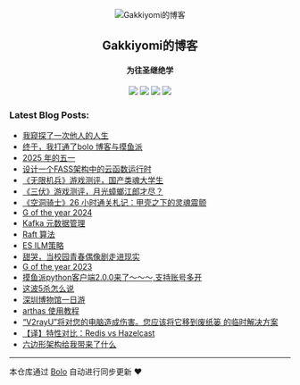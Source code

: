 <p align="center"><img alt="Gakkiyomi的博客" src="https://raw.githubusercontent.com/adlered/bolo-solo/master/pic/bolo-circle.png"></p><h2 align="center">
Gakkiyomi的博客
</h2>

<h4 align="center">为往圣继绝学</h4>
<p align="center"><a title="Gakkiyomi的博客" target="_blank" href="https://github.com/gakkiyomi/bolo-blog"><img src="https://img.shields.io/github/last-commit/gakkiyomi/bolo-blog.svg?style=flat-square&color=FF9900"></a>
<a title="GitHub repo size in bytes" target="_blank" href="https://github.com/gakkiyomi/bolo-blog"><img src="https://img.shields.io/github/repo-size/gakkiyomi/bolo-blog.svg?style=flat-square"></a>
<a title="Bolo Version" target="_blank" href="https://github.com/adlered/bolo-solo"><img src="https://img.shields.io/badge/bolo-v2.6 稳定版-f1e05a.svg?style=flat-square&color=blueviolet"></a>
<a title="Hits" target="_blank" href="https://github.com/88250/hits"><img src="https://hits.b3log.org/gakkiyomi/bolo-blog.svg"></a></p>

### Latest Blog Posts:

* [我窥探了一次他人的人生](http://localhost:8080/articles/2025/05/14/1747217650690.html)
* [终于，我打通了bolo 博客与摸鱼派](http://localhost:8080/articles/2025/05/10/1746880638954.html)
* [2025 年的五一](http://localhost:8080/articles/2025/05/05/1746450734691.html)
* [设计一个FASS架构中的云函数运行时](http://localhost:8080/articles/2025/05/05/1746447839535.html)
* [《无限机兵》游戏测评，国产类魂大学生](http://localhost:8080/articles/2025/03/30/1743331681769.html)
* [《三伏》游戏测评，月光蟑螂江郎才尽？](http://localhost:8080/articles/2025/03/26/1742956490103.html)
* [《空洞骑士》26 小时通关札记：甲壳之下的灵魂震颤](http://localhost:8080/articles/2025/03/17/1742199653297.html)
* [G of the year 2024](http://localhost:8080/articles/2024/12/22/1734873233364.html)
* [Kafka 元数据管理](http://localhost:8080/articles/2024/10/31/1730361467797.html)
* [Raft 算法](http://localhost:8080/articles/2024/10/31/1730357196974.html)
* [ES ILM策略](http://localhost:8080/articles/2024/10/30/1730263901140.html)
* [甜哭，当校园青春偶像剧走进现实](http://localhost:8080/articles/2024/10/11/1728626641353.html)
* [G of the year 2023](http://localhost:8080/articles/2023/12/31/1746620668648.html)
* [摸鱼派python客户端2.0.0来了～～～,支持账号多开](http://localhost:8080/articles/2023/12/03/1701608571858.html)
* [这波5杀怎么说](http://localhost:8080/articles/2023/09/07/1694052138860.html)
* [深圳博物馆一日游](http://localhost:8080/articles/2023/07/23/1690087692482.html)
* [arthas 使用教程](http://localhost:8080/articles/2023/07/21/1689919820060.html)
* [“V2rayU”将对您的电脑造成伤害。您应该将它移到废纸篓 的临时解决方案](http://localhost:8080/articles/2023/07/07/1688712500541.html)
* [【译】特性对比：Redis vs Hazelcast](http://localhost:8080/articles/2023/06/26/1687751087940.html)
* [六边形架构给我带来了什么](http://localhost:8080/articles/2023/06/17/1686994408825.html)



---

本仓库通过 [Bolo](https://github.com/bolo-blog/bolo-solo) 自动进行同步更新 ❤️ 